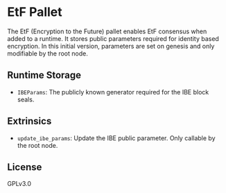 # EtF Pallet

The EtF (Encryption to the Future) pallet enables EtF consensus when added to a runtime. It stores public parameters required for identity based encryption. In this initial version, parameters are set on genesis and only modifiable by the root node.

## Runtime Storage

- `IBEParams`: The publicly known generator required for the IBE block seals.

## Extrinsics

- `update_ibe_params`: Update the IBE public parameter. Only callable by the root node.

## License
GPLv3.0